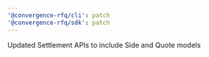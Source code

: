 ```yaml
---
'@convergence-rfq/cli': patch
'@convergence-rfq/sdk': patch
---
```


Updated Settlement APIs to include Side and Quote models
